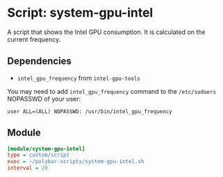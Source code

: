 # Script: system-gpu-intel

A script that shows the Intel GPU consumption. It is calculated on the current frequency.


## Dependencies

* `intel_gpu_frequency` from `intel-gpu-tools`

You may need to add `intel_gpu_frequency` command to the `/etc/sudoers` NOPASSWD of your user:

```
user ALL=(ALL) NOPASSWD: /usr/bin/intel_gpu_frequency
```


## Module

```ini
[module/system-gpu-intel]
type = custom/script
exec = ~/polybar-scripts/system-gpu-intel.sh
interval = 20
```
